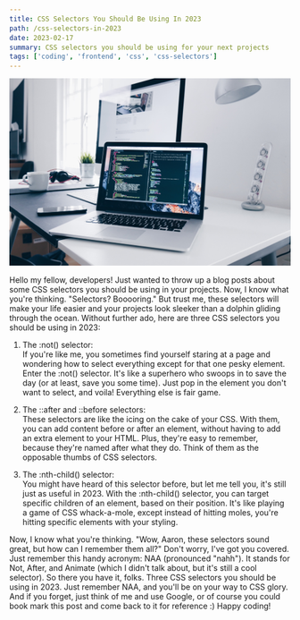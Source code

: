 ```yaml
---
title: CSS Selectors You Should Be Using In 2023
path: /css-selectors-in-2023
date: 2023-02-17
summary: CSS selectors you should be using for your next projects
tags: ['coding', 'frontend', 'css', 'css-selectors']
---
```


![background](./images/blog_bg-02-17.jpg)

Hello my fellow, developers! Just wanted to throw up a blog posts about some CSS selectors you should be using in your projects.
Now, I know what you're thinking. "Selectors? Booooring." But trust me, these selectors will make your life easier and your projects look sleeker than a dolphin gliding through the ocean.
Without further ado, here are three CSS selectors you should be using in 2023:
1. The :not() selector:<br>
   If you're like me, you sometimes find yourself staring at a page and wondering how to select everything except for that one pesky element. Enter the :not() selector. It's like a superhero who swoops in to save the day (or at least, save you some time). Just pop in the element you don't want to select, and voila! Everything else is fair game.

2. The ::after and ::before selectors:<br>
   These selectors are like the icing on the cake of your CSS. With them, you can add content before or after an element, without having to add an extra element to your HTML. Plus, they're easy to remember, because they're named after what they do. Think of them as the opposable thumbs of CSS selectors.

3. The :nth-child() selector:<br>
   You might have heard of this selector before, but let me tell you, it's still just as useful in 2023. With the :nth-child() selector, you can target specific children of an element, based on their position. It's like playing a game of CSS whack-a-mole, except instead of hitting moles, you're hitting specific elements with your styling.

Now, I know what you're thinking. "Wow, Aaron, these selectors sound great, but how can I remember them all?" Don't worry, I've got you covered. Just remember this handy acronym: NAA (pronounced "nahh"). It stands for Not, After, and Animate (which I didn't talk about, but it's still a cool selector).
So there you have it, folks. Three CSS selectors you should be using in 2023. Just remember NAA, and you'll be on your way to CSS glory. And if you forget, just think of me and use Google, or of course you could book mark this post and come back to it for reference :) Happy coding!
